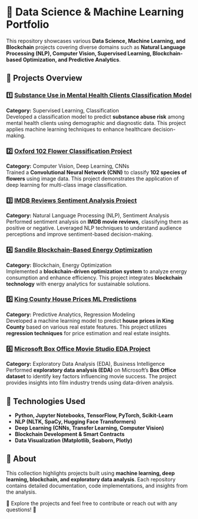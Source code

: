 # 🚀 Data Science & Machine Learning Portfolio

This repository showcases various **Data Science, Machine Learning, and Blockchain** projects covering diverse domains such as **Natural Language Processing (NLP), Computer Vision, Supervised Learning, Blockchain-based Optimization, and Predictive Analytics**.

## 📂 Projects Overview

### 1️⃣ [Substance Use in Mental Health Clients Classification Model](https://github.com/gregorymikuro/Substance-Use-in-Mental-Health-Clients-Classification-Model)  
**Category:** Supervised Learning, Classification  
Developed a classification model to predict **substance abuse risk** among mental health clients using demographic and diagnostic data. This project applies machine learning techniques to enhance healthcare decision-making.

### 2️⃣ [Oxford 102 Flower Classification Project](https://github.com/gregorymikuro/Oxford-102-Flower-Classification-Project)  
**Category:** Computer Vision, Deep Learning, CNNs  
Trained a **Convolutional Neural Network (CNN)** to classify **102 species of flowers** using image data. This project demonstrates the application of deep learning for multi-class image classification.

### 3️⃣ [IMDB Reviews Sentiment Analysis Project](https://github.com/gregorymikuro/IMDM-Reviews-Sentiment-Analysis-Project)  
**Category:** Natural Language Processing (NLP), Sentiment Analysis  
Performed sentiment analysis on **IMDB movie reviews**, classifying them as positive or negative. Leveraged NLP techniques to understand audience perceptions and improve sentiment-based decision-making.

### 4️⃣ [Sandile Blockchain-Based Energy Optimization](https://github.com/gregorymikuro/Sandile-Blockchain-Based-Energy-Optimization)  
**Category:** Blockchain, Energy Optimization  
Implemented a **blockchain-driven optimization system** to analyze energy consumption and enhance efficiency. This project integrates **blockchain technology** with energy analytics for sustainable solutions.

### 5️⃣ [King County House Prices ML Predictions](https://github.com/gregorymikuro/King-County-Houses-Prices-ML-Predictions)  
**Category:** Predictive Analytics, Regression Modeling  
Developed a machine learning model to predict **house prices in King County** based on various real estate features. This project utilizes **regression techniques** for price estimation and real estate insights.

### 6️⃣ [Microsoft Box Office Movie Studio EDA Project](https://github.com/gregorymikuro/Microsoft-Box-Office-Movie-Studio-EDA-Project)  
**Category:** Exploratory Data Analysis (EDA), Business Intelligence  
Performed **exploratory data analysis (EDA)** on Microsoft’s **Box Office dataset** to identify key factors influencing movie success. The project provides insights into film industry trends using data-driven analysis.

## 🚀 Technologies Used
- **Python, Jupyter Notebooks, TensorFlow, PyTorch, Scikit-Learn**
- **NLP (NLTK, SpaCy, Hugging Face Transformers)**
- **Deep Learning (CNNs, Transfer Learning, Computer Vision)**
- **Blockchain Development & Smart Contracts**
- **Data Visualization (Matplotlib, Seaborn, Plotly)**

## 📌 About
This collection highlights projects built using **machine learning, deep learning, blockchain, and exploratory data analysis**. Each repository contains detailed documentation, code implementations, and insights from the analysis.

🔗 Explore the projects and feel free to contribute or reach out with any questions! 🚀

